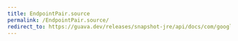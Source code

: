 ```yaml
---
title: EndpointPair.source
permalink: /EndpointPair.source/
redirect_to: https://guava.dev/releases/snapshot-jre/api/docs/com/google/common/graph/EndpointPair.html#source--
---
```

